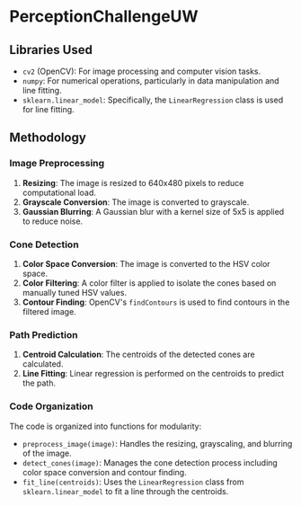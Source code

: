 # PerceptionChallengeUW


## Libraries Used

- `cv2` (OpenCV): For image processing and computer vision tasks.
- `numpy`: For numerical operations, particularly in data manipulation and line fitting.
- `sklearn.linear_model`: Specifically, the `LinearRegression` class is used for line fitting.

## Methodology

### Image Preprocessing

1. **Resizing**: The image is resized to 640x480 pixels to reduce computational load.
2. **Grayscale Conversion**: The image is converted to grayscale.
3. **Gaussian Blurring**: A Gaussian blur with a kernel size of 5x5 is applied to reduce noise.

### Cone Detection

1. **Color Space Conversion**: The image is converted to the HSV color space.
2. **Color Filtering**: A color filter is applied to isolate the cones based on manually tuned HSV values.
3. **Contour Finding**: OpenCV's `findContours` is used to find contours in the filtered image.
  
### Path Prediction

1. **Centroid Calculation**: The centroids of the detected cones are calculated.
2. **Line Fitting**: Linear regression is performed on the centroids to predict the path.

### Code Organization

The code is organized into functions for modularity:

- `preprocess_image(image)`: Handles the resizing, grayscaling, and blurring of the image.
- `detect_cones(image)`: Manages the cone detection process including color space conversion and contour finding.
- `fit_line(centroids)`: Uses the `LinearRegression` class from `sklearn.linear_model` to fit a line through the centroids.
